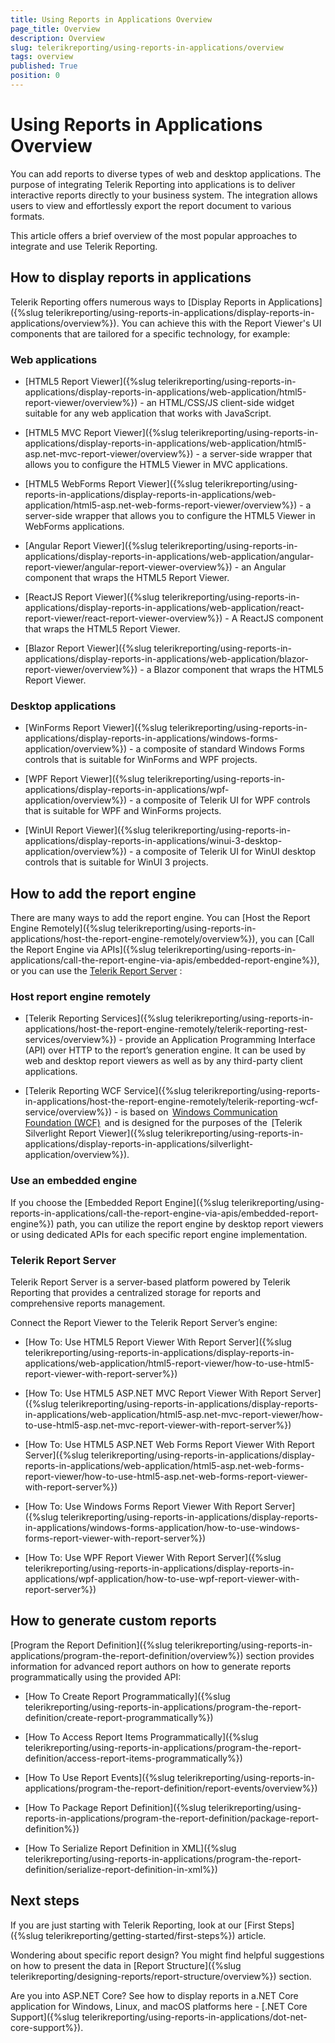 ```yaml
---
title: Using Reports in Applications Overview
page_title: Overview 
description: Overview
slug: telerikreporting/using-reports-in-applications/overview
tags: overview
published: True
position: 0
---
```


# Using Reports in Applications Overview



You can add reports to diverse types of web and desktop applications. The purpose of integrating Telerik Reporting into applications is to deliver interactive reports         directly to your business system. The integration allows users to view and effortlessly export the report document to various formats.       

This article offers a brief overview of the most popular approaches to integrate and use Telerik Reporting.

## How to display reports in applications

Telerik Reporting offers numerous ways to [Display Reports in Applications]({%slug telerikreporting/using-reports-in-applications/display-reports-in-applications/overview%}). You can achieve this with the Report Viewer's UI components that are tailored for a specific technology,           for example:

### Web applications

* [HTML5 Report Viewer]({%slug telerikreporting/using-reports-in-applications/display-reports-in-applications/web-application/html5-report-viewer/overview%}) - an HTML/CSS/JS client-side widget suitable for any web application                 that works with JavaScript.                

* [HTML5 MVC Report Viewer]({%slug telerikreporting/using-reports-in-applications/display-reports-in-applications/web-application/html5-asp.net-mvc-report-viewer/overview%}) - a server-side wrapper that allows you to configure the HTML5 Viewer in MVC applications.             

* [HTML5 WebForms Report Viewer]({%slug telerikreporting/using-reports-in-applications/display-reports-in-applications/web-application/html5-asp.net-web-forms-report-viewer/overview%}) - a server-side wrapper that allows you to configure the HTML5 Viewer in WebForms applications.                   

* [Angular Report Viewer]({%slug telerikreporting/using-reports-in-applications/display-reports-in-applications/web-application/angular-report-viewer/angular-report-viewer-overview%}) - an Angular component that wraps the HTML5 Report Viewer. 

* [ReactJS Report Viewer]({%slug telerikreporting/using-reports-in-applications/display-reports-in-applications/web-application/react-report-viewer/react-report-viewer-overview%}) - A ReactJS component that wraps the HTML5 Report Viewer.               

* [Blazor Report Viewer]({%slug telerikreporting/using-reports-in-applications/display-reports-in-applications/web-application/blazor-report-viewer/overview%}) - a Blazor component that wraps the HTML5 Report Viewer.                 

### Desktop applications

* [WinForms Report Viewer]({%slug telerikreporting/using-reports-in-applications/display-reports-in-applications/windows-forms-application/overview%}) - a composite of standard Windows Forms controls that is suitable for WinForms and WPF projects.             

* [WPF Report Viewer]({%slug telerikreporting/using-reports-in-applications/display-reports-in-applications/wpf-application/overview%}) - a composite of Telerik UI for WPF controls that is suitable for WPF and WinForms projects.             

* [WinUI Report Viewer]({%slug telerikreporting/using-reports-in-applications/display-reports-in-applications/winui-3-desktop-application/overview%}) - a composite of Telerik UI for WinUI desktop controls that is suitable for WinUI 3 projects.                 

## How to add the report engine

There are many ways to add the report engine. You can [Host the Report Engine Remotely]({%slug telerikreporting/using-reports-in-applications/host-the-report-engine-remotely/overview%}), you can           [Call the Report Engine via APIs]({%slug telerikreporting/using-reports-in-applications/call-the-report-engine-via-apis/embedded-report-engine%}),           or you can use the  [Telerik Report Server](https://www.telerik.com/report-server) :         

### Host report engine remotely

* [Telerik Reporting Services]({%slug telerikreporting/using-reports-in-applications/host-the-report-engine-remotely/telerik-reporting-rest-services/overview%}) - provide an Application Programming Interface (API) over HTTP to the report’s               generation engine. It can be used by web and desktop report viewers as well as by any third-party client applications.             

* [Telerik Reporting WCF Service]({%slug telerikreporting/using-reports-in-applications/host-the-report-engine-remotely/telerik-reporting-wcf-service/overview%}) - is based on  [Windows Communication Foundation (WCF)](https://docs.microsoft.com/en-us/previous-versions/dotnet/netframework-4.0/dd456779(v=vs.100)?redirectedfrom=MSDN)  and is designed               for the purposes of the  [Telerik Silverlight Report Viewer]({%slug telerikreporting/using-reports-in-applications/display-reports-in-applications/silverlight-application/overview%}).              

### Use an embedded engine

If you choose the [Embedded Report Engine]({%slug telerikreporting/using-reports-in-applications/call-the-report-engine-via-apis/embedded-report-engine%}) path,               you can utilize the report engine by desktop report viewers or using dedicated APIs for each specific report engine implementation.             

### Telerik Report Server

Telerik Report Server is a server-based platform powered by Telerik Reporting that provides a centralized storage for reports and comprehensive reports management.             

Connect the Report Viewer to the Telerik Report Server’s engine:             

* [How To: Use HTML5 Report Viewer With Report Server]({%slug telerikreporting/using-reports-in-applications/display-reports-in-applications/web-application/html5-report-viewer/how-to-use-html5-report-viewer-with-report-server%})

* [How To: Use HTML5 ASP.NET MVC Report Viewer With Report Server]({%slug telerikreporting/using-reports-in-applications/display-reports-in-applications/web-application/html5-asp.net-mvc-report-viewer/how-to-use-html5-asp.net-mvc-report-viewer-with-report-server%})

* [How To: Use HTML5 ASP.NET Web Forms Report Viewer With Report Server]({%slug telerikreporting/using-reports-in-applications/display-reports-in-applications/web-application/html5-asp.net-web-forms-report-viewer/how-to-use-html5-asp.net-web-forms-report-viewer-with-report-server%})

* [How To: Use Windows Forms Report Viewer With Report Server]({%slug telerikreporting/using-reports-in-applications/display-reports-in-applications/windows-forms-application/how-to-use-windows-forms-report-viewer-with-report-server%})

* [How To: Use WPF Report Viewer With Report Server]({%slug telerikreporting/using-reports-in-applications/display-reports-in-applications/wpf-application/how-to-use-wpf-report-viewer-with-report-server%})

## How to generate custom reports

[Program the Report Definition]({%slug telerikreporting/using-reports-in-applications/program-the-report-definition/overview%}) section provides information for advanced report            authors on how to generate reports programmatically using the provided API:         

* [How To Create Report Programmatically]({%slug telerikreporting/using-reports-in-applications/program-the-report-definition/create-report-programmatically%})

* [How To Access Report Items Programmatically]({%slug telerikreporting/using-reports-in-applications/program-the-report-definition/access-report-items-programmatically%})

* [How To Use Report Events]({%slug telerikreporting/using-reports-in-applications/program-the-report-definition/report-events/overview%})

* [How To Package Report Definition]({%slug telerikreporting/using-reports-in-applications/program-the-report-definition/package-report-definition%})

* [How To Serialize Report Definition in XML]({%slug telerikreporting/using-reports-in-applications/program-the-report-definition/serialize-report-definition-in-xml%})

## Next steps

If you are just starting with Telerik Reporting, look at our [First Steps]({%slug telerikreporting/getting-started/first-steps%}) article.         

Wondering about specific report design? You might find helpful suggestions on how to present the data in           [Report Structure]({%slug telerikreporting/designing-reports/report-structure/overview%}) section.         

Are you into ASP.NET Core? See how to display reports in a.NET Core application for Windows, Linux, and macOS platforms here -           [.NET Core Support]({%slug telerikreporting/using-reports-in-applications/dot-net-core-support%}).

